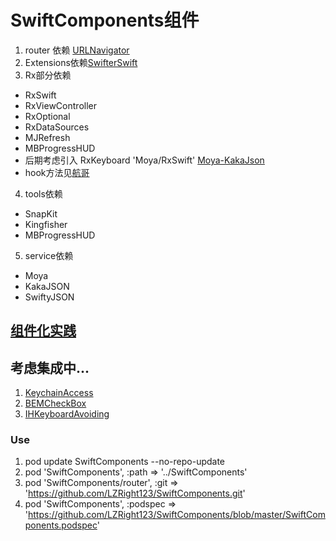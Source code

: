 
# SwiftComponents组件

1. router 依赖 [URLNavigator](https://github.com/devxoul/URLNavigator) 
2. Extensions依赖[SwifterSwift](https://github.com/SwifterSwift/SwifterSwift)
3. Rx部分依赖  
- RxSwift 
- RxViewController   
- RxOptional
- RxDataSources
- MJRefresh
- MBProgressHUD
- 后期考虑引入 RxKeyboard  'Moya/RxSwift'  [Moya-KakaJson]( https://github.com/Guoxiafei/Moya-KakaJson)  
- hook方法见[航哥](https://www.hangge.com/blog/cache/detail_2049.html)
4. tools依赖 
- SnapKit
- Kingfisher
- MBProgressHUD
5. service依赖
- Moya
- KakaJSON
- SwiftyJSON

## [组件化实践](https://liangmc.com/archives/ios%E7%BB%84%E4%BB%B6%E5%8C%96)


## 考虑集成中...
1. [KeychainAccess](https://github.com/kishikawakatsumi/KeychainAccess)
2. [BEMCheckBox](https://github.com/Boris-Em/BEMCheckBox)
3. [IHKeyboardAvoiding](https://github.com/IdleHandsApps/IHKeyboardAvoiding)


### Use
1. pod update SwiftComponents --no-repo-update
2. pod 'SwiftComponents', :path => '../SwiftComponents'
3. pod 'SwiftComponents/router', :git => 'https://github.com/LZRight123/SwiftComponents.git'
4. pod 'SwiftComponents', :podspec => 'https://github.com/LZRight123/SwiftComponents/blob/master/SwiftComponents.podspec'

